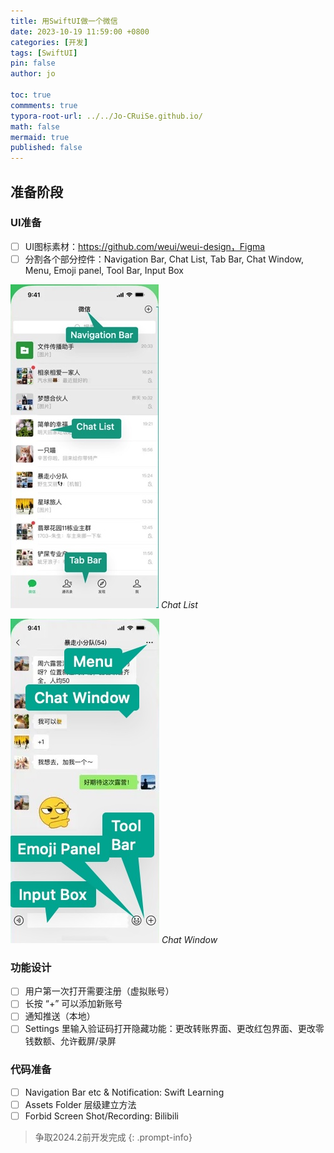 ```yaml
---
title: 用SwiftUI做一个微信
date: 2023-10-19 11:59:00 +0800
categories: [开发]
tags: [SwiftUI]
pin: false
author: jo

toc: true
commments: true
typora-root-url: ../../Jo-CRuiSe.github.io/
math: false
mermaid: true
published: false
---
```


## 准备阶段

### UI准备

- [ ] UI图标素材：https://github.com/weui/weui-design，Figma
- [ ] 分割各个部分控件：Navigation Bar, Chat List, Tab Bar, Chat Window, Menu, Emoji panel, Tool Bar, Input Box

![ChatList](/assets/blog_res/2023-10-19-WeChatDevelopment.assets/ChatList.jpg)
_Chat List_

![ChatWindow](/assets/blog_res/2023-10-19-WeChatDevelopment.assets/ChatWindow.jpg)
_Chat Window_


### 功能设计

- [ ] 用户第一次打开需要注册（虚拟账号）
- [ ] 长按 “+” 可以添加新账号
- [ ] 通知推送（本地）
- [ ] Settings 里输入验证码打开隐藏功能：更改转账界面、更改红包界面、更改零钱数额、允许截屏/录屏

### 代码准备

- [ ] Navigation Bar etc & Notification: Swift Learning
- [ ] Assets Folder 层级建立方法
- [ ] Forbid Screen Shot/Recording: Bilibili

>争取2024.2前开发完成
{: .prompt-info}

